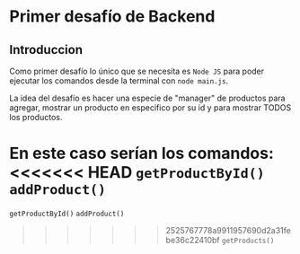 # Primer desafío de Backend

## Introduccion

Como primer desafío lo único que se necesita es `Node JS` para poder ejecutar los comandos desde la terminal con `node main.js`.

La idea del desafío es hacer una especie de "manager" de productos para agregar, mostrar un producto en especifico por su id y para mostrar TODOS los productos.

En este caso serían los comandos:
<<<<<<< HEAD
`getProductById()`
`addProduct()`
=======
`getProductById()`
`addProduct()`

> > > > > > > 2525767778a9911957690d2a31febe36c22410bf
> > > > > > > `getProducts()`
